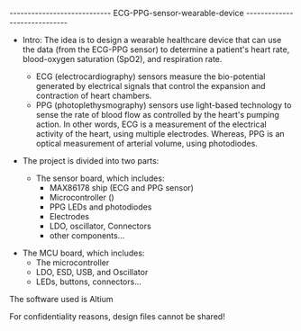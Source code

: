 

---------------------------- ECG-PPG-sensor-wearable-device -----------------------------

* Intro:
The idea is to design a wearable healthcare device that can use the data (from the ECG-PPG sensor) to determine a patient's heart rate, blood-oxygen saturation (SpO2), and respiration rate.

   - ECG (electrocardiography) sensors measure the bio-potential generated by electrical signals that control the expansion and contraction of heart chambers.
   - PPG (photoplethysmography) sensors use light-based technology to sense the rate of blood flow as controlled by the heart's pumping action.
In other words, ECG is a measurement of the electrical activity of the heart, using multiple electrodes. Whereas, PPG is an optical measurement of arterial volume, using photodiodes.


* The project is divided into two parts:
  + The sensor board, which includes:
    - MAX86178 ship (ECG and PPG sensor)
    - Microcontroller ()
    - PPG LEDs and photodiodes
    - Electrodes
    - LDO, oscillator, Connectors 
    - other components...
 + The MCU board, which includes:
    - The microcontroller
    - LDO, ESD, USB, and Oscillator
    - LEDs, buttons, connectors...

The software used is Altium

For confidentiality reasons, design files cannot be shared!
